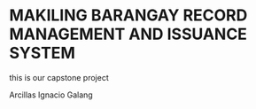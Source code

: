 # MAKILING BARANGAY RECORD MANAGEMENT AND ISSUANCE SYSTEM
this is our capstone project 

Arcillas
Ignacio
Galang
